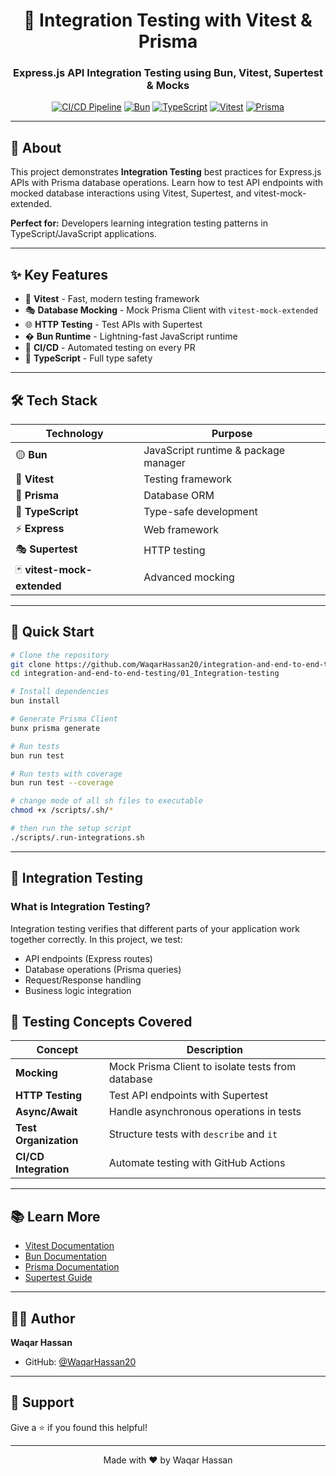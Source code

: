 <div align="center">

# 🧪 Integration Testing with Vitest & Prisma

### Express.js API Integration Testing using Bun, Vitest, Supertest & Mocks

[![CI/CD Pipeline](https://github.com/WaqarHassan20/integration-and-end-to-end-testing/actions/workflows/test.yaml/badge.svg)](https://github.com/WaqarHassan20/integration-and-end-to-end-testing/actions/workflows/test.yaml)
[![Bun](https://img.shields.io/badge/Bun-000?logo=bun&logoColor=fff)](https://bun.sh)
[![TypeScript](https://img.shields.io/badge/TypeScript-007ACC?logo=typescript&logoColor=white)](https://www.typescriptlang.org/)
[![Vitest](https://img.shields.io/badge/Vitest-6E9F18?logo=vitest&logoColor=white)](https://vitest.dev/)
[![Prisma](https://img.shields.io/badge/Prisma-2D3748?logo=prisma&logoColor=white)](https://www.prisma.io/)

</div>

---

## 📖 About

This project demonstrates **Integration Testing** best practices for Express.js APIs with Prisma database operations. Learn how to test API endpoints with mocked database interactions using Vitest, Supertest, and vitest-mock-extended.

**Perfect for:** Developers learning integration testing patterns in TypeScript/JavaScript applications.

---

## ✨ Key Features

- 🧪 **Vitest** - Fast, modern testing framework
- 🎭 **Database Mocking** - Mock Prisma Client with `vitest-mock-extended`
- 🌐 **HTTP Testing** - Test APIs with Supertest
- � **Bun Runtime** - Lightning-fast JavaScript runtime
- 🔄 **CI/CD** - Automated testing on every PR
- 📝 **TypeScript** - Full type safety

---

## 🛠️ Tech Stack

| Technology | Purpose |
|------------|---------|
| 🟡 **Bun** | JavaScript runtime & package manager |
| 🧪 **Vitest** | Testing framework |
| 🔷 **Prisma** | Database ORM |
| 🔵 **TypeScript** | Type-safe development |
| ⚡ **Express** | Web framework |
| 🎭 **Supertest** | HTTP testing |
| 🃏 **vitest-mock-extended** | Advanced mocking |

---

## 🚀 Quick Start

```bash
# Clone the repository
git clone https://github.com/WaqarHassan20/integration-and-end-to-end-testing.git
cd integration-and-end-to-end-testing/01_Integration-testing

# Install dependencies
bun install

# Generate Prisma Client
bunx prisma generate

# Run tests
bun run test

# Run tests with coverage
bun run test --coverage

# change mode of all sh files to executable
chmod +x /scripts/.sh/*

# then run the setup script
./scripts/.run-integrations.sh

```

---

## 🧪 Integration Testing

### What is Integration Testing?

Integration testing verifies that different parts of your application work together correctly. In this project, we test:
- API endpoints (Express routes)
- Database operations (Prisma queries)
- Request/Response handling
- Business logic integration

## 🎯 Testing Concepts Covered

| Concept | Description |
|---------|-------------|
| **Mocking** | Mock Prisma Client to isolate tests from database |
| **HTTP Testing** | Test API endpoints with Supertest |
| **Async/Await** | Handle asynchronous operations in tests |
| **Test Organization** | Structure tests with `describe` and `it` |
| **CI/CD Integration** | Automate testing with GitHub Actions |

---

## 📚 Learn More

- [Vitest Documentation](https://vitest.dev/)
- [Bun Documentation](https://bun.sh/docs)
- [Prisma Documentation](https://www.prisma.io/docs)
- [Supertest Guide](https://github.com/ladjs/supertest)

---

## 👨‍💻 Author

**Waqar Hassan**
- GitHub: [@WaqarHassan20](https://github.com/WaqarHassan20)

---

## 🌟 Support

Give a ⭐️ if you found this helpful!

---

<div align="center">

Made with ❤️ by Waqar Hassan

</div>
